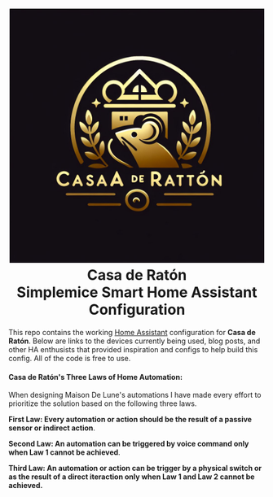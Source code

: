 </p>
<h1 align="center">
  <a name="logo" href="http://about.simplemice.network.com"><img src="https://github.com/simplemice/home_assistant/blob/main/screenshot/logo.jpg" alt="Casa de Ratón HA" width="500"></a>
  <br>
  Casa de Ratón
  <br>
  Simplemice Smart Home Assistant Configuration
</h1>

This repo contains the working [Home Assistant](https://home-assistant.io/) configuration for **Casa de Ratón**. Below are links to the devices currently being used, blog posts, and other HA enthusists that provided inspiration and configs to help build this config. All of the code is free to use.

#### Casa de Ratón's Three Laws of Home Automation:

When designing Maison De Lune's automations I have made every effort to prioritize the solution based on the following three laws. 

**First Law: Every automation or action should be the result of a passive sensor or indirect action**.

**Second Law: An automation can be triggered by voice command only when Law 1 cannot be achieved**.

**Third Law: An automation or action can be trigger by a physical switch or as the result of a direct iteraction only when Law 1 and Law 2 cannot be achieved.**
